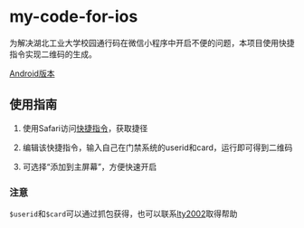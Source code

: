 # my-code-for-ios

为解决湖北工业大学校园通行码在微信小程序中开启不便的问题，本项目使用快捷指令实现二维码的生成。

[Android版本](https://github.com/lty2002/my-code-for-android)

## 使用指南
1. 使用Safari访问[快捷指令](https://www.icloud.com/shortcuts/6030b7fabd274e2c9e5eeeaf87a6682a)，获取捷径

2. 编辑该快捷指令，输入自己在门禁系统的userid和card，运行即可得到二维码

3. 可选择“添加到主屏幕”，方便快速开启

### 注意
`$userid`和`$card`可以通过抓包获得，也可以联系[lty2002](mailto:1005030440@qq.com)取得帮助
